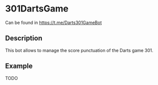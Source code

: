 # 301DartsGame

Can be found in https://t.me/Darts301GameBot

## Description
This bot allows to manage the score punctuation of the Darts game 301.

## Example
TODO
